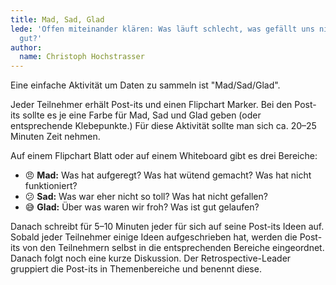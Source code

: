 ```yaml
---
title: Mad, Sad, Glad
lede: 'Offen miteinander klären: Was läuft schlecht, was gefällt uns nicht, was läuft
  gut?'
author:
  name: Christoph Hochstrasser
---
```


Eine einfache Aktivität um Daten zu sammeln ist "Mad/Sad/Glad". 

Jeder Teilnehmer erhält Post-its und einen Flipchart Marker. Bei den Post-its sollte es je eine Farbe für Mad, Sad und Glad geben (oder entsprechende Klebepunkte.) Für diese Aktivität sollte man sich ca. 20–25 Minuten Zeit nehmen.

Auf einem Flipchart Blatt oder auf einem Whiteboard gibt es drei Bereiche:

- 😠 **Mad:** Was hat aufgeregt? Was hat wütend gemacht? Was hat nicht funktioniert?
- 😕 **Sad:** Was war eher nicht so toll? Was hat nicht gefallen?
- 😅 **Glad:** Über was waren wir froh? Was ist gut gelaufen?

Danach schreibt für 5–10 Minuten jeder für sich auf seine Post-its Ideen auf. Sobald jeder Teilnehmer einige Ideen aufgeschrieben hat, werden die Post-its von den Teilnehmern selbst in die entsprechenden Bereiche eingeordnet. Danach folgt noch eine kurze Diskussion. Der Retrospective-Leader gruppiert die Post-its in Themenbereiche und benennt diese.
